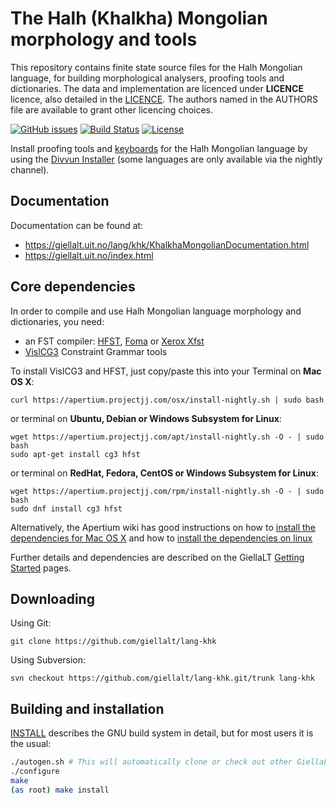 The Halh (Khalkha) Mongolian morphology and tools
==========================================

This repository contains finite state source files for the Halh Mongolian language,
for building morphological analysers, proofing tools
and dictionaries. The data and implementation are licenced under __LICENCE__
licence, also detailed in the
[LICENCE](https://github.com/giellalt/lang-khk/blob/develop/LICENCE). The
authors named in the AUTHORS file are available to grant other licencing
choices.

[![GitHub issues](https://img.shields.io/github/issues-raw/giellalt/lang-khk)](https://github.com/giellalt/lang-khk/issues)
[![Build Status](https://github.com/giellalt/lang-khk/workflows/Build%20Speller%20Archives%20and%20Bundles/badge.svg)](https://github.com/giellalt/lang-khk/actions)
[![License](https://img.shields.io/github/license/giellalt/template-lang-khk)](https://raw.githubusercontent.com/giellalt/lang-khk/develop/LICENSE)

Install proofing tools and [keyboards](https://github.com/giellalt/keyboard-khk)
for the Halh Mongolian language by using the [Divvun Installer](http://divvun.no)
(some languages are only available via the nightly channel).

Documentation
-------------

Documentation can be found at:

-   <https://giellalt.uit.no/lang/khk/KhalkhaMongolianDocumentation.html>
-   <https://giellalt.uit.no/index.html>

Core dependencies
-----------------

In order to compile and use Halh Mongolian language morphology and
dictionaries, you need:

- an FST compiler: [HFST](https://github.com/hfst/hfst), [Foma](https://github.com/mhulden/foma) or [Xerox Xfst](https://web.stanford.edu/~laurik/fsmbook/home.html)
- [VislCG3](https://visl.sdu.dk/svn/visl/tools/vislcg3/trunk) Constraint Grammar tools

To install VislCG3 and HFST, just copy/paste this into your Terminal on **Mac OS X**:

```
curl https://apertium.projectjj.com/osx/install-nightly.sh | sudo bash
```

or terminal on **Ubuntu, Debian or Windows Subsystem for Linux**:

```
wget https://apertium.projectjj.com/apt/install-nightly.sh -O - | sudo bash
sudo apt-get install cg3 hfst
```

or terminal on **RedHat, Fedora, CentOS or Windows Subsystem for Linux**:

```
wget https://apertium.projectjj.com/rpm/install-nightly.sh -O - | sudo bash
sudo dnf install cg3 hfst
```

Alternatively, the Apertium wiki has good instructions on how to [install the dependencies for Mac
OS X](https://wiki.apertium.org/wiki/Apertium_on_Mac_OS_X) and how to [install
the dependencies on
linux](https://wiki.apertium.org/wiki/Installation_of_grammar_libraries)

Further details and dependencies are described on the GiellaLT [Getting Started](https://giellalt.uit.no/infra/GettingStarted.html) pages.

Downloading
-----------

Using Git:
```
git clone https://github.com/giellalt/lang-khk
```

Using Subversion:
```
svn checkout https://github.com/giellalt/lang-khk.git/trunk lang-khk
```

Building and installation
-------------------------

[INSTALL](https://github.com/giellalt/lang-khk/blob/develop/INSTALL)
describes the GNU build system in detail, but for most users it is the usual:

```sh
./autogen.sh # This will automatically clone or check out other GiellaLT dependencies
./configure
make
(as root) make install
```
